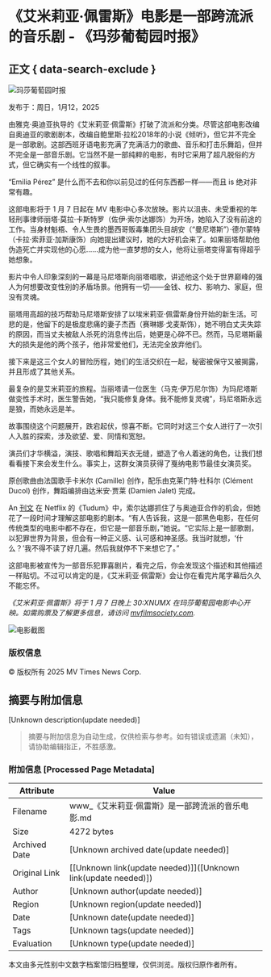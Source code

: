 # 《艾米莉亚·佩雷斯》电影是一部跨流派的音乐剧 - 《玛莎葡萄园时报》

## 正文 { data-search-exclude }


![玛莎葡萄园时报](https://www.mvtimes.com/mvt/uploads/2017/11/logo_mobile.png?x76679)

发布于：周日，1月12，2025  

由雅克·奥迪亚执导的《艾米莉亚·佩雷斯》打破了流派和分类。尽管这部电影改编自奥迪亚的歌剧剧本，改编自鲍里斯·拉松2018年的小说《倾听》，但它并不完全是一部歌剧。这部西班牙语电影充满了充满活力的歌曲、音乐和打击乐舞蹈，但并不完全是一部音乐剧。它当然不是一部纯粹的电影，有时它采用了超凡脱俗的方式，但它确实有一个线性的叙事。

“Emilia Pérez” 是什么而不去和你以前见过的任何东西都一样——而且 is 绝对非常有趣。

这部电影将于 1 月 7 日起在 MV 电影中心多次放映。影片以沮丧、未受重视的年轻刑事律师丽塔·莫拉·卡斯特罗（佐伊·索尔达娜饰）为开场，她陷入了没有前途的工作。当身材魁梧、令人生畏的墨西哥贩毒集团头目胡安（“曼尼塔斯”）·德尔蒙特（卡拉·索菲亚·加斯康饰）向她提出建议时，她的大好机会来了。如果丽塔帮助他伪造死亡并实现他的心愿……成为他一直梦想的女人，他将让丽塔变得富有得超乎她想象。

影片中令人印象深刻的一幕是马尼塔斯向丽塔唱歌，讲述他这个处于世界巅峰的强人为何想要改变性别的矛盾场景。他拥有一切——金钱、权力、影响力、家庭，但没有灵魂。

丽塔用高超的技巧帮助马尼塔斯安排了以埃米莉亚·佩雷斯身份开始的新生活。可悲的是，他留下的是极度悲痛的妻子杰西（赛琳娜·戈麦斯饰），她不明白丈夫失踪的原因，而当丈夫被敌人杀死的消息传出后，她更是心碎不已。然而，马尼塔斯最大的损失是他的两个孩子，他非常爱他们，无法完全放弃他们。

接下来是这三个女人的冒险历程，她们的生活交织在一起，秘密被保守又被揭露，并且形成了其他关系。

最复杂的是艾米莉亚的旅程。当丽塔请一位医生（马克·伊万尼尔饰）为玛尼塔斯做变性手术时，医生警告她，“我只能修复身体。我不能修复灵魂”，玛尼塔斯永远是狼，而她永远是羊。

故事围绕这个问题展开，跌宕起伏，惊喜不断。它同时对这三个女人进行了一次引人入胜的探索，涉及欲望、爱、同情和宽恕。

演员们才华横溢，演技、歌唱和舞蹈天衣无缝，塑造了令人着迷的角色，让我们想看看接下来会发生什么。事实上，这群女演员获得了戛纳电影节最佳女演员奖。

原创歌曲由法国歌手卡米尔 (Camille) 创作，配乐由克莱门特·杜科尔 (Clément Ducol) 创作，舞蹈编排由达米安·贾莱 (Damien Jalet) 完成。

An [刊文](https://www.netflix.com/tudum/articles/emilia-perez-plot-cast-release-date) 在 Netflix 的《Tudum》中，索尔达娜抓住了与奥迪亚合作的机会，但她花了一段时间才理解这部电影的剧本。“有人告诉我，这是一部黑色电影，在任何传统类型的电影中都不存在，但它是一部音乐剧，”她说。“它实际上是一部歌剧，以犯罪世界为背景，但会有一种正义感、认可感和神圣感。我当时就想，‘什么？’我不得不读了好几遍。然后我就停不下来想它了。”

这部电影被宣传为一部音乐犯罪喜剧片，看完之后，你会发现这个描述和其他描述一样贴切。不过可以肯定的是，《艾米莉亚·佩雷斯》会让你在看完片尾字幕后久久不能忘怀。

_《艾米莉亚·佩雷斯》将于 1 月 7 日晚上 30:XNUMX 在玛莎葡萄园电影中心开映。如需购票及了解更多信息，请访问_ [_mvfilmsociety.com_](https://mvfilmsociety.com/2024/10/emilia-perez/)_._

![电影截图](https://www.mvtimes.com/mvt/uploads/2024/10/film-emilia-perez-1.jpg?x76679)

### 版权信息
© 版权所有 2025 MV Times News Corp.
<!-- tcd_original_link https://www.mvtimes.com/zh-CN/2024/10/29/emilia-perez-film-musical-genre-bender/ -->


## 摘要与附加信息

<!-- tcd_abstract -->
[Unknown description(update needed)]
<!-- tcd_abstract_end -->

> 摘要与附加信息为自动生成，仅供检索与参考。如有错误或遗漏（未知），请协助编辑指正，不胜感激。

### 附加信息 [Processed Page Metadata]

| Attribute       | Value                                  |
|-----------------|----------------------------------------|
| Filename        | www_《艾米莉亚·佩雷斯》是一部跨流派的音乐电影.md                             |
| Size            | 4272 bytes                           |
| Archived Date   | [Unknown archived date(update needed)]                             |
| Original Link   | [[Unknown link(update needed)]]([Unknown link(update needed)])                       |
| Author          | [Unknown author(update needed)]                               |
| Region          | [Unknown region(update needed)]                               |
| Date            | [Unknown date(update needed)]                                 |
| Tags            | [Unknown tags(update needed)]                                 |
| Evaluation            | [Unknown type(update needed)]                                 |
<!-- tcd_table_end -->

本文由多元性别中文数字档案馆归档整理，仅供浏览。版权归原作者所有。

